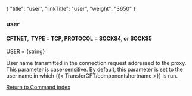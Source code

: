{
    "title": "user",
    "linkTitle": "user",
    "weight": "3650"
}<span id="user"></span>

### user

#### CFTNET,  TYPE = TCP, PROTOCOL = SOCKS4, or SOCKS5

USER = {string}   

User name transmitted in the connection request addressed to the proxy.
This parameter is case-sensitive. By default, this parameter is set to
the user name in which  {{< TransferCFT/componentshortname  >}} is run.

[Return to Command index](../../)
